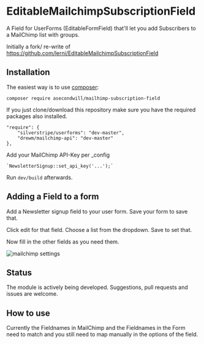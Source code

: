 EditableMailchimpSubscriptionField
==================================

A Field for UserForms (EditableFormField) that'll let you add Subscribers to a MailChimp list with groups.

Initially a fork/ re-write of https://github.com/lerni/EditableMailchimpSubscriptionField

Installation
------------
The easiest way is to use [composer](https://getcomposer.org/):

    composer require asecondwill/mailhimp-subscription-field

If you just clone/download this repository make sure you have the required packages also installed.

    "require": {
        "silverstripe/userforms": "dev-master",
        "drewm/mailchimp-api": "dev-master"
    },

Add your MailChimp API-Key per _config

    `NewsletterSignup::set_api_key('...');`

Run `dev/build` afterwards.

## Adding a Field to a form
Add a Newsletter signup field to your user form. Save your form to save that.

Click edit for that field.  Choose a list from the dropdown. Save to set that.

Now fill in the other fields as you need them.

![mailchimp settings](https://github.com/asecondwill/mailhimp-subscription-field/blob/master/mailchimp-settings.png)

Status
-------------
The module is actively being developed.  Suggestions, pull requests and issues are welcome.

How to use
-------------
Currently the Fieldnames in MailChimp and the Fieldnames in the Form need to match and you still need to map manually in the options of the field.
